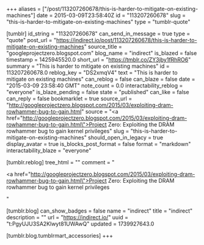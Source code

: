+++
aliases = ["/post/113207260678/this-is-harder-to-mitigate-on-existing-machines"]
date = 2015-03-09T23:58:40Z
id = "113207260678"
slug = "this-is-harder-to-mitigate-on-existing-machines"
type = "tumblr-quote"

[tumblr]
id_string = "113207260678"
can_send_in_message = true
type = "quote"
post_url = "https://indirect.io/post/113207260678/this-is-harder-to-mitigate-on-existing-machines"
source_title = "googleprojectzero.blogspot.com"
blog_name = "indirect"
is_blazed = false
timestamp = 1425945520.0
short_url = "https://tmblr.co/ZY3jby1fRhRO6"
summary = "This is harder to mitigate on existing machines"
id = 113207260678.0
reblog_key = "DS2xmqV4"
text = "This is harder to mitigate on existing machines"
can_reblog = false
can_blaze = false
date = "2015-03-09 23:58:40 GMT"
note_count = 0.0
interactability_reblog = "everyone"
is_blaze_pending = false
state = "published"
can_like = false
can_reply = false
bookmarklet = true
source_url = "http://googleprojectzero.blogspot.com/2015/03/exploiting-dram-rowhammer-bug-to-gain.html"
source = "<a href=\"http://googleprojectzero.blogspot.com/2015/03/exploiting-dram-rowhammer-bug-to-gain.html\">Project Zero: Exploiting the DRAM rowhammer bug to gain kernel privileges</a>"
slug = "this-is-harder-to-mitigate-on-existing-machines"
should_open_in_legacy = true
display_avatar = true
is_blocks_post_format = false
format = "markdown"
interactability_blaze = "everyone"

[tumblr.reblog]
tree_html = ""
comment = "<p><a href=\"http://googleprojectzero.blogspot.com/2015/03/exploiting-dram-rowhammer-bug-to-gain.html\">Project Zero: Exploiting the DRAM rowhammer bug to gain kernel privileges</a></p>"

[tumblr.blog]
can_show_badges = false
name = "indirect"
title = "indirect"
description = ""
url = "https://indirect.io/"
uuid = "t:PgyUJU3SA2Klwyt81UWAwQ"
updated = 1739927643.0

[tumblr.blog.tumblrmart_accessories]
+++
